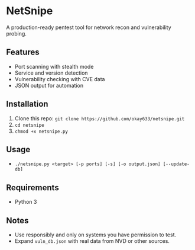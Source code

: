 # NetSnipe
A production-ready pentest tool for network recon and vulnerability probing.

## Features
- Port scanning with stealth mode
- Service and version detection
- Vulnerability checking with CVE data
- JSON output for automation

## Installation
1. Clone this repo: `git clone https://github.com/okay633/netsnipe.git`
2. `cd netsnipe`
3. `chmod +x netsnipe.py`

## Usage
- `./netsnipe.py <target> [-p ports] [-s] [-o output.json] [--update-db]`

## Requirements
- Python 3

## Notes
- Use responsibly and only on systems you have permission to test.
- Expand `vuln_db.json` with real data from NVD or other sources.
